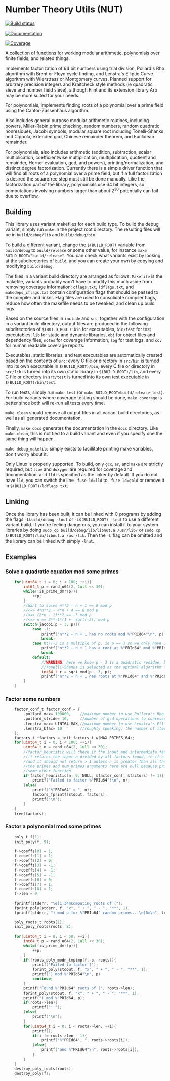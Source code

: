 # Number Theory Utils (NUT)

[![Build status](https://ci.appveyor.com/api/projects/status/0uctn18i9nl5pmuj?svg=true)](https://ci.appveyor.com/project/hacatu/number-theory-utils)

[![Documentation](https://img.shields.io/badge/-documentation-gray)](docs/index.html)

[![Coverage](https://img.shields.io/badge/coverage-n%2Fa-inactive)](build/debug/cov/index.html)

A collection of functions for working modular arithmetic, polynomials over finite fields, and related things.

Implements factorization of 64 bit numbers using trial division, Pollard's Rho algorithm with Brent or Floyd
cycle finding, and Lenstra's Elliptic Curve algorithm with Wierstrass or Montgomery curves.  Planned support
for arbitrary precision integers and Kraitcheck style methods (ie quadratic sieve and number field sieve),
although Flint and its extension library Arb may be more suited for your needs.

For polynomials, implements finding roots of a polynomial over a prime field using the Cantor-Zassenhaus algorithm.

Also includes general purpose modular arithmetic routines, including powers, Miller-Rabin prime checking,
random numbers, random quadratic nonresidues, Jacobi symbols, modular square root including Tonelli-Shanks
and Cippola, extended gcd, Chinese remainder theorem, and Euclidean remainder.

For polynomials, also includes arithmetic (addition, subtraction, scalar multiplication, coefficientwise multiplication,
multiplication, quotient and remainder, Horner evaluation, gcd, and powers), printing/normalization,
and distinct degree factorization.  Currently there is a simple driver function that will find all roots
of a polynomial over a prime field, but if a full factorization is desired the squarefree step must still be done manually.
Like the factorization part of the library, polynomials use 64 bit integers, so computations involving numbers larger than
about 2<sup>30</sup> potentially can fail due to overflow.

## Building

This library uses variant makefiles for each build type.  To build the debug variant, simply run `make`
in the project root directory.  The resulting files will be in `build/debug/lib` and `build/debug/bin`.

To build a different variant, change the `$(BUILD_ROOT)` variable from `build/debug` to `build/release`
or some other value, for instance `make BUILD_ROOT="build/release"`.  You can check what variants exist
by looking at the subdirectories of `build`, and you can create your own by copying and modifying `build/debug`.

The files in a variant build directory are arranged as follows: `Makefile` is the makefile, variants
probably won't have to modify this much aside from removing coverage information; `cflags.txt`,
`ldflags.txt`, and `makedeps_cflags.txt` contain configuration flags that should be passed to the compiler
and linker.  Flag files are used to consolidate compiler flags, reduce how often the makefile needs to be
tweaked, and clean up build logs.

Based on the source files in `include` and `src`, together with the configuration in a variant build directory,
output files are produced in the following subdirectories of `$(BUILD_ROOT)`: `bin` for executables, `bin/test`
for test executables, `lib` for static and dynamic libraries, `obj` for object files and dependency files,
`notes` for coverage information, `log` for test logs, and `cov` for human readable coverage reports.

Executables, static libraries, and test executables are automatically created based on the contents of `src`:
every C file or directory in `src/bin` is turned into its own executable in `$(BUILD_ROOT)/bin`, every C file
or directory in `src/lib` is turned into its own static library in `$(BUILD_ROOT)/lib`, and every C file or
directory in `src/test` is turned into its own test executable in `$(BUILD_ROOT)/bin/test`.

To run tests, simply run `make test` (or `make BUILD_ROOT=build/release test`).  For build variants where
coverage testing should be done, `make coverage` is better since both will re-run all tests every time.

`make clean` should remove all output files in all variant build directories, as well as all generated
documentation.

Finally, `make docs` generates the documentation in the `docs` directory.  Like `make clean`, this is not
tied to a build variant and even if you specify one the same thing will happen.

`make debug_makefile` simply exists to facillitate printing make variables, don't worry about it.

Only Linux is properly supported.  To build, only `gcc`, `ar`, and `make` are strictly required, but `lcov`
and `doxygen` are required for coverage and documentation, and `lld` is specified as the linker by default.
If you do not have `lld`, you can switch the line `-fuse-ld=lld` to `-fuse-ld=gold` or remove it in
`$(BUILD_ROOT)/ldflags.txt`.

## Linking
Once the library has been built, it can be linked with C programs by adding the flags `-Lbuild/debug -lnut`
or `-L$(BUILD_ROOT) -lnut` to use a different variant build.  If you're feeling dangerous, you can install
it to your system libraries by doing `sudo cp build/debug/lib/libnut.a /usr/lib/` or
`sudo cp $(BUILD_ROOT)/lib/libnut.a /usr/lib`.  Then the `-L` flag can be omitted and the library can be
linked with simply `-lnut`.

## Examples

### Solve a quadratic equation mod some primes
```C
	for(uint64_t i = 0; i < 100; ++i){
		int64_t p = rand_u64(2, 1ull << 30);
		while(!is_prime_dmr(p)){
			++p;
		}
		//Want to solve n**2 - n + 1 == 0 mod p
		//<=> 4*n**2 - 4*n + 4 == 0 mod p
		//<=> (2*n - 1)**2 == -3 mod p
		//<=> n == 2**-1*(1 +- sqrt(-3)) mod p
		switch(jacobi(p - 3, p)){
			case -1:
				printf("n**2 - n + 1 has no roots mod %"PRId64"\n", p);
				break;
			case 0://-3 is a multiple of p, ie p == 3 so we only have 1 solution
				printf("n**2 - n + 1 has a root at %"PRId64" mod %"PRId64"\n", (p + 1)/2, p);
				break;
			default:
				//WARNING: here we know p - 3 is a quadratic residue, but sqrt_mod does not check this and thus if a nonresidue is given and
				//Tonelli-Shanks is selected as the optimal algorithm for this p, this would be an infinite loop
				int64_t r = sqrt_mod(p - 3, p);
				printf("n**2 - n + 1 has roots at %"PRId64" and %"PRId64" mod %"PRId64"\n", mod((p + 1)/2*(1 + r), p), mod((p + 1)/2*(1 - r), p), p);
		}
	}
```

### Factor some numbers
```C
	factor_conf_t factor_conf = {
		.pollard_max= 100000,    //maximum number to use Pollard's Rho algorithm for
		.pollard_stride= 10,     //number of gcd operations to coalesce, decreases time for a single iteration at the cost of potentially doing twice this many extra iterations
		.lenstra_max= UINT64_MAX,//maximum number to use Lenstra's Elliptic Curve algorithm for
		.lenstra_bfac= 10        //roughly speaking, the number of iterations to try before picking a new random point and curve
	};
	factors_t *factors = init_factors_t_w(MAX_PRIMES_64);
	for(uint64_t i = 0; i < 100; ++i){
		uint64_t n = rand_u64(2, 1ull << 30);
		//factor_heuristic will check if the input and intermediate factors are prime
		//it returns the input n divided by all factors found, ie if n is factored completely it returns 1,
		//and it should not return > 1 unless n is greater than all the *_max fields in factor_conf and composite.
		//the primes and num_primes arguments here are null because primes for trial division must be generated by
		//some other function
		if(factor_heuristic(n, 0, NULL, &factor_conf, &factors) != 1){
			printf("Failed to factor %"PRIu64"!\n", n);
		}else{
			printf("%"PRIu64" = ", n);
			factors_fprintf(stdout, factors);
			printf("\n");
		}
	}
	free(factors);
```

### Factor a polynomial mod some primes
```C
	poly_t f[1];
	init_poly(f, 9);
	
	f->coeffs[0] = 1;
	f->coeffs[1] = 1;
	f->coeffs[2] = 0;
	f->coeffs[3] = -1;
	f->coeffs[4] = -1;
	f->coeffs[5] = -1;
	f->coeffs[6] = 0;
	f->coeffs[7] = 1;
	f->coeffs[8] = 1;
	f->len = 9;
	
	fprintf(stderr, "\e[1;34mComputing roots of (");
	fprint_poly(stderr, f, "x", " + ", " - ", "**", 1);
	fprintf(stderr, ") mod p for %"PRIu64" random primes...\e[0m\n", trials);
	
	poly_roots_t roots[1];
	init_poly_roots(roots, 8);
	
	for(uint64_t i = 0; i < 50; ++i){
		int64_t p = rand_u64(2, 1ull << 30);
		while(!is_prime_dmr(p)){
			++p;
		}
		if(!roots_poly_modn_tmptmp(f, p, roots)){
			printf("Failed to factor (");
			fprint_poly(stdout, f, "x", " + ", " - ", "**", 1);
			printf(") mod %"PRId64"\n", p)
			continue;
		}
		printf("Found %"PRIu64" roots of (", roots->len);
		fprint_poly(stdout, f, "x", " + ", " - ", "**", 1);
		printf(") mod %"PRId64, p);
		if(roots->len){
			printf(": ");
		}else{
			printf("\n");
		}
		for(uint64_t i = 0; i < roots->len; ++i){
			printf();
			if(i != roots->len - 1){
				printf("%"PRId64", ", roots->roots[i]);
			}else{
				printf("and %"PRId64"\n", roots->roots[i]);
			}
		}
	}
	destroy_poly_roots(roots);
	destroy_poly(f);
```


